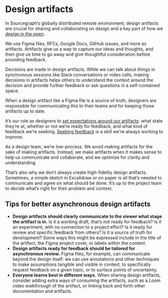 # Design artifacts

In Sourcegraph’s globally distributed remote environment, design artifacts are crucial for sharing and collaborating on design and a key part of how we [design in the open](../index.md#designing-in-the-open).

We use Figma files, RFCs, Google Docs, GitHub issues, and more as artifacts. Artifacts give us a way to capture our ideas and thoughts, and then give us time to go away and give thoughtful consideration before providing feedback.

Decisions are made in design artifacts. While we can talk about things in synchronous sessions like Slack conversations or video calls, making decisions in artifacts helps others to understand the context around the decision and provide further feedback or ask questions in a self-contained space.

When a design artifact like a Figma file is a source of truth, designers are responsible for communicating this to their teams and for keeping those artifacts up to date.

It’s our role as designers to [set expectations around our artifacts](../reviewing_design/index.md): what state they’re at, whether or not we’re ready for feedback, and what kind of feedback we’re seeking. [Seeking feedback](../../../communication/seeking-and-giving-feedback.md#giving-feedback) is a skill we're always working to improve.

As a design team, we’re low-process. We avoid making artifacts for the sake of making artifacts. Instead, we make artifacts when it makes sense to help us communicate and collaborate, and we optimize for clarity and understanding.

That’s also why we don’t always create high-fidelity design artifacts. Sometimes, a simple sketch in Excalidraw or on paper is all that’s needed to communicate and agree on what should be done. It’s up to the project team to decide what’s right for their problem and context.

## Tips for better asynchronous design artifacts

- **Design artifacts should clearly communicate to the viewer what stage the artifact is in.** Is it a working draft, that’s not ready for feedback? Is it an experiment, with no connection to a project effort? Is it ready for review and specific feedback from others? Is it a source of truth for development? Some ways this might be expressed include in the title of the artifact, the Figma project cover, or labels within the content.
- **Design artifacts ready for feedback should be tailored for asynchronous review.** Figma files, for example, can communicate beyond the design itself: we can use annotations and other techniques to make assumptions tangible and visible in context, to specifically request feedback on a given topic, or to surface points of uncertainty.
- **Everyone learns best in different ways.** When sharing design artifacts, consider adding extra ways of consuming the artifacts, such as a Loom video walkthrough of the artifact, or linking back and forth other documentation and artifacts.
